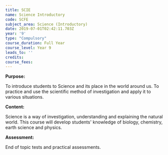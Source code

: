 ```yaml
---
title: SCIE
name: Science Introductory
code: SCFE
subject_area: Science (Introductory)
date: 2019-07-01T02:42:11.703Z
year: '9'
type: "Compulsory"
course_duration: Full Year
course_level: Year 9
leads_to: ''
credits:
course_fees: 
---
```

**Purpose:**

To introduce students to Science and its place in the world around us. To practice and use the scientific method of investigation and apply it to various situations.

**Content:**

Science is a way of investigation, understanding and explaining the natural world. This course will develop students' knowledge of biology, chemistry, earth science and physics.

**Assessment:**

End of topic tests and practical assessments.
